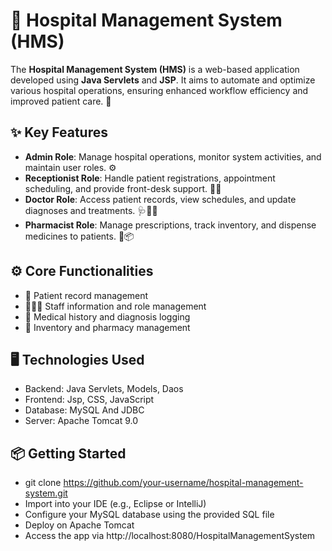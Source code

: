 # 🏥 Hospital Management System (HMS)

The **Hospital Management System (HMS)** is a web-based application developed using **Java Servlets** and **JSP**. It aims to automate and optimize various hospital operations, ensuring enhanced workflow efficiency and improved patient care. 🌟

## ✨ Key Features
- **Admin Role**: Manage hospital operations, monitor system activities, and maintain user roles. ⚙️
- **Receptionist Role**: Handle patient registrations, appointment scheduling, and provide front-desk support. 💁‍♀️
- **Doctor Role**: Access patient records, view schedules, and update diagnoses and treatments. 🩺👨‍⚕️
- **Pharmacist Role**: Manage prescriptions, track inventory, and dispense medicines to patients. 💊📦

## ⚙️ Core Functionalities
- 📂 Patient record management
- 🧑‍🤝‍🧑 Staff information and role management
- 📝 Medical history and diagnosis logging
- 🏪 Inventory and pharmacy management

## 🖥️ Technologies Used
- Backend: Java Servlets, Models, Daos
- Frontend: Jsp, CSS, JavaScript
- Database: MySQL And JDBC
- Server: Apache Tomcat 9.0

## 📦 Getting Started

    
- git clone https://github.com/your-username/hospital-management-system.git
- Import into your IDE (e.g., Eclipse or IntelliJ)
- Configure your MySQL database using the provided SQL file
- Deploy on Apache Tomcat
- Access the app via http://localhost:8080/HospitalManagementSystem
